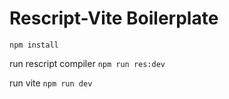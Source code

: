 # Rescript-Vite Boilerplate
```npm install```

run rescript compiler
```npm run res:dev```

run vite
```npm run dev```